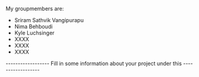 My groupmembers are:
- Sriram Sathvik Vangipurapu
- Nima Behboudi
- Kyle Luchsinger
- XXXX
- XXXX
- XXXX



------------------ Fill in some information about your project under this ------------------
